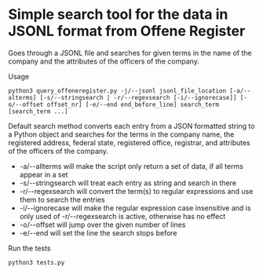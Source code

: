 Simple search tool for the data in JSONL format from Offene Register
===============

Goes through a JSONL file and searches for given terms in the name of the company and the attributes of the officers of the company.

Usage

```
python3 query_offeneregister.py -j/--jsonl jsonl_file_location [-a/--alterms] [-s/--stringsearch | -r/--regexsearch [-i/--ignorecase]] [-o/--offset offset_nr] [-e/--end end_before_line] search_term [search_term ...]
```

Default search method converts each entry from a JSON formatted string to a Python object and searches for the terms in the company name, the registered address, federal state, registered office, registrar, and attributes of the officers of the company.

- -a/--allterms will make the script only return a set of data, if all terms appear in a set
- -s/--stringsearch will treat each entry as string and search in there
- -r/--regexsearch will convert the term(s) to regular expressions and use them to search the entries
- -i/--ignorecase will make the regular expression case insensitive and is only used of -r/--regexsearch is active, otherwise has no effect
- -o/--offset will jump over the given number of lines
- -e/--end will set the line the search stops before

Run the tests

```
python3 tests.py
```